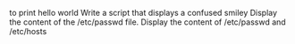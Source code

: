to print hello world
Write a script that displays a confused smiley
Display the content of the /etc/passwd file.
Display the content of /etc/passwd and /etc/hosts
